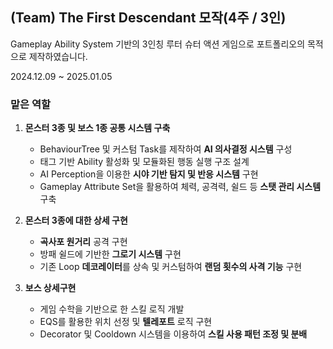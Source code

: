 ## (Team) The First **Descendant 모작(4주 / 3인)**

Gameplay Ability System 기반의 3인칭 루터 슈터 액션 게임으로
포트폴리오의 목적으로 제작하였습니다.

2024.12.09 ~ 2025.01.05

### 맡은 역할

1. **몬스터 3종 및 보스 1종 공통 시스템 구축**
    - BehaviourTree 및 커스텀 Task를 제작하여 **AI 의사결정 시스템** 구성
    - 태그 기반 Ability 활성화 및 모듈화된 행동 실행 구조 설계
    - AI Perception을 이용한 **시야 기반 탐지 및 반응 시스템** 구현
    - Gameplay Attribute Set을 활용하여 체력, 공격력, 쉴드 등 **스탯 관리 시스템** 구축

1. **몬스터 3종에 대한 상세 구현**
    - **곡사포 원거리** 공격 구현
    - 방패 쉴드에 기반한 **그로기 시스템** 구현
    - 기존 Loop **데코레이터**를 상속 및 커스텀하여 **랜덤 횟수의 사격 기능** 구현
    
2. **보스 상세구현**
    - 게임 수학을 기반으로 한 스킬 로직 개발
    - EQS를 활용한 위치 선정 및 **텔레포트** 로직 구현
    - Decorator 및 Cooldown 시스템을 이용하여 **스킬 사용 패턴 조정 및 분배**
